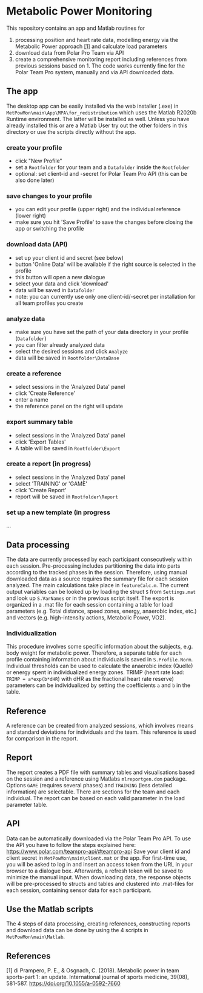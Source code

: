 # Metabolic Power Monitoring
This repository contains an app and Matlab routines for
1. processing position and heart rate data, modelling energy via the Metabolic Power approach [[1]](#1)  and calculate load parameters
2. download data from Polar Pro Team via API 
3. create a comprehensive monitoring report including references from previous sessions based on 1.
The code works currently fine for the Polar Team Pro system, manually and via API downloaded data. 
## The app
The desktop app can be easily installed via the web installer (.exe) in `MetPowMon\main\App\MPA\for_redistribution` which uses the Matlab R2020b Runtime environment. The latter will be installed as well. Unless you have already installed this or are a Matlab User try out the other folders in this directory or use the scripts directly without the app.
### create your profile
- click "New Profile"
- set a `Rootfolder` for your team and a `Datafolder` inside the `Rootfolder`
- optional: set client-id and -secret for Polar Team Pro API (this can be also done later)
### save changes to your profile
- you can edit your profile (upper right) and the individual reference (lower right)
- make sure you hit 'Save Profile' to save the changes before closing the app or switching the profile
### download data (API)
- set up your client id and secret (see below)
- button 'Online Data' will be available if the right source is selected in the profile
- this button will open a new dialogue
- select your data and click 'download'
- data will be saved in `Datafolder`
- note: you can currently use only one client-id/-secret per installation for all team profiles you create
### analyze data
- make sure you have set the path of your data directory in your profile (`Datafolder`)
- you can filter already analyzed data
- select the desired sessions and click `Analyze`
- data will be saved in `Rootfolder\DataBase`
### create a reference
- select sessions in the 'Analyzed Data' panel
- click 'Create Reference'
- enter a name
- the reference panel on the right will update
### export summary table
- select sessions in the 'Analyzed Data' panel
- click 'Export Tables'
- A table will be saved in `Rootfolder\Export`
### create a report (in progress)
- select sessions in the 'Analyzed Data' panel
- select 'TRAINING' or 'GAME'
- click 'Create Report'
- report will be saved in `Rootfolder\Report`
### set up a new template (in progress
...
## Data processing
The data are currently processed by each participant consecutively within each session. Pre-processing includes partitioning the data into parts according to the tracked phases in the session. Therefore, using manual downloaded data as a source requires the summary file for each session analyzed. The main calculations take place in `featureCalc.m`. The current output variables can be looked up by loading the struct `S` from `Settings.mat` and look up `S.VarNames` or in the previous script itself. The export is organized in a .mat file for each session containing a table for load parameters (e.g. Total distance, speed zones, energy, anaerobic index, etc.) and vectors (e.g. high-intensity actions, Metabolic Power, VO2). 
### Individualization
This procedure involves some specific information about the subjects, e.g. body weight for metabolic power. Therefore, a separate table for each profile containing information about individuals is saved in `S.Profile.Norm`. Individual thresholds can be used to calculate the anaerobic index (Quelle) or energy spent in individualized energy zones. TRIMP (heart rate load: `TRIMP = a*exp(b*dHR`) with dHR as the fractional heart rate reserve) parameters can be individualized by setting the coefficients `a` and `b` in the table.
## Reference
A reference can be created from analyzed sessions, which involves means and standard deviations for individuals and the team. This reference is used for comparison in the report.
## Report
The report creates a PDF file with summary tables and visualisations based on the session and a reference using Matlabs `mlreportgen.dom` package. Options `GAME` (requires several phases) and `TRAINING` (less detailed information) are selectable. There are sections for the team and each individual. The report can be based on each valid parameter in the load parameter table.
## API
Data can be automatically downloaded via the Polar Team Pro API. To use the API you have to follow the steps explained here: https://www.polar.com/teampro-api/#teampro-api Save your client id and client secret in `MetPowMon\main\client.mat` or the app. For first-time use, you will be asked to log in and insert an access token from the URL in your browser to a dialogue box. Afterwards, a refresh token will be saved to minimize the manual input. When downloading data, the response objects will be pre-processed to structs and tables and clustered into .mat-files for each session, containing sensor data for each participant.
## Use the Matlab scripts
The 4 steps of data processing, creating references, constructing reports and download data can be done by using the 4 scripts in `MetPowMon\main\Matlab`.


## References
<a id="1">[1]</a> 
di Prampero, P. E., & Osgnach, C. (2018). Metabolic power in team sports-part 1: an update. International journal of sports medicine, 39(08), 581-587. https://doi.org/10.1055/a-0592-7660

